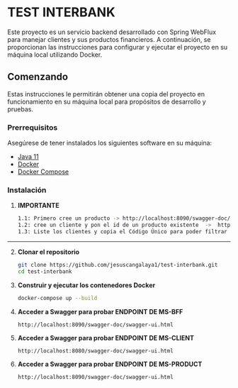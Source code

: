 # TEST INTERBANK

Este proyecto es un servicio backend desarrollado con Spring WebFlux para manejar clientes y sus productos financieros. A continuación, se proporcionan las instrucciones para configurar y ejecutar el proyecto en su máquina local utilizando Docker.

## Comenzando

Estas instrucciones le permitirán obtener una copia del proyecto en funcionamiento en su máquina local para propósitos de desarrollo y pruebas.

### Prerrequisitos

Asegúrese de tener instalados los siguientes software en su máquina:

- [Java 11](https://www.oracle.com/java/technologies/javase-jdk11-downloads.html)
- [Docker](https://www.docker.com/products/docker-desktop)
- [Docker Compose](https://docs.docker.com/compose/install/)

### Instalación

1. **IMPORTANTE**

    ```bash
    1.1: Primero cree un producto -> http://localhost:8090/swagger-doc/swagger-ui.html
    1.2: cree un cliente y pon el id de un producto existente  ->  http://localhost:8080/swagger-doc/swagger-ui.html
    1.3: Liste los clientes y copia el Código Único para poder filtrar con CU encriptado->  http://localhost:8090/swagger-doc/swagger-ui.html
    ```
 ****
2. **Clonar el repositorio**

    ```bash
    git clone https://github.com/jesuscangalaya1/test-interbank.git
    cd test-interbank
    ```

3. **Construir y ejecutar los contenedores Docker**

    ```bash
    docker-compose up --build
    ```
4. **Acceder a Swagger para probar ENDPOINT DE MS-BFF**
    ```
    http://localhost:8090/swagger-doc/swagger-ui.html
    ```

5. **Acceder a Swagger para probar ENDPOINT DE MS-CLIENT**
    ```
    http://localhost:8080/swagger-doc/swagger-ui.html
    ```

6. **Acceder a Swagger para probar ENDPOINT DE MS-PRODUCT**
    ```
    http://localhost:8090/swagger-doc/swagger-ui.html
    ```

   










